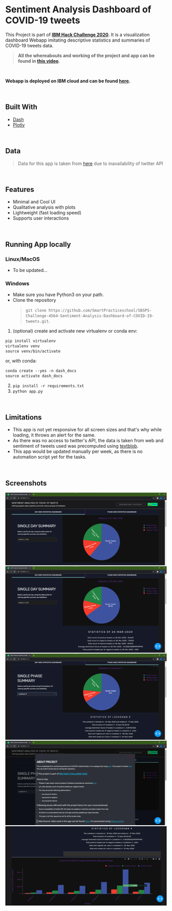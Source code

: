 # Sentiment Analysis Dashboard of COVID-19 tweets 

This Project is part of [**IBM Hack Challenge 2020**](https://smartinternz.com/ibm-hack-challenge-2020). It is a visualization dashboard Webapp imitating descriptive statistics and summaries of COVID-19 tweets data.

> **All the whereabouts and working of the project and app can be found in [this video](https://drive.google.com/file/d/1_fcEI2Lgpdxhh1asr_BS6phWN94hRJw8/view?usp=sharing).**

<br/>

**Webapp is deployed on IBM cloud and can be found [here]().**
 
<br/>

## Built With
* [Dash](https://plotly.com/dash/)
* [Plotly](https://plotly.com/)

<br/>

## Data
> Data for this app is taken from [here](https://ieee-dataport.org/open-access/coronavirus-covid-19-tweets-dataset) due to inavailability of twitter API

<br/>

## Features
* Minimal and Cool UI
* Qualitative analysis with plots
* Lightweight (fast loading speed)
* Supports user interactions

<br/>

## Running App locally

### Linux/MacOS
* To be updated...

### Windows

* Make sure you have Python3 on your path.
* Clone the repository 
  > `git clone https://github.com/SmartPracticeschool/SBSPS-Challenge-4564-Sentiment-Analysis-Dashboard-of-COVID-19-tweets.git`.
1. (optional) create and activate new virtualenv or conda env:

```
pip install virtualenv
virtualenv venv
source venv/bin/activate
```

or, with conda:
```
conda create --yes -n dash_docs
source activate dash_docs
```

2. `pip install -r requirements.txt`
3. `python app.py` 

<br/>

## Limitations
* This app is not yet responsive for all screen sizes and that's why while loading, it throws an alert for the same.
* As there was no access to twitter's API, the data is taken from web and sentiment of tweets used was precomputed using [textblob](https://textblob.readthedocs.io/en/dev/).
* This app would be updated manually per week, as there is no automation script yet for the tasks.


<br/>

## Screenshots

![initial](rsc/sc1.png)
![initial](rsc/sc2.png)
![initial](rsc/sc3.png)
![initial](rsc/sc4.png)
![initial](rsc/sc5.png)
